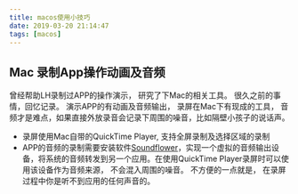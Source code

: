 ```yaml
---
title: macos使用小技巧
date: 2019-03-20 21:14:47
tags: [macos]
---
```


## Mac 录制App操作动画及音频

曾经帮助LH录制过APP的操作演示， 研究了下Mac的相关工具。 很久之前的事情，回忆记录。 演示APP的有动画及音频输出， 录屏在Mac下有现成的工具， 音频才是难点，如果直接外放录音会记录下周围的噪音，比如隔壁小孩子的说话声。

* 录屏使用Mac自带的QuickTime Player, 支持全屏录制及选择区域的录制
* APP的音频的录制需要安装软件[Soundflower](https://github.com/mattingalls/Soundflower)，实现一个虚拟的音频输出设备，将系统的音频转发到另一个应用。在使用QuickTime Player录屏时可以使用该设备作为音频来源， 不会混入周围的噪音。 不方便的一点就是， 在录屏过程中你是听不到应用的任何声音的。


